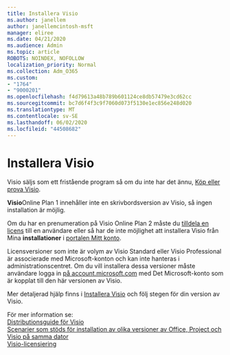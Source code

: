 ```yaml
---
title: Installera Visio
ms.author: janellem
author: janellemcintosh-msft
manager: eliree
ms.date: 04/21/2020
ms.audience: Admin
ms.topic: article
ROBOTS: NOINDEX, NOFOLLOW
localization_priority: Normal
ms.collection: Adm_O365
ms.custom:
- "1764"
- "9000201"
ms.openlocfilehash: f4d79613a48b789b601124ce8db57479e3cd62cc
ms.sourcegitcommit: bc7d6f4f3c9f7060d073f5130e1ec856e248d020
ms.translationtype: MT
ms.contentlocale: sv-SE
ms.lasthandoff: 06/02/2020
ms.locfileid: "44508682"
---
```

# <a name="install-visio"></a>Installera Visio

Visio säljs som ett fristående program så om du inte har det ännu, [Köp eller prova Visio](https://products.office.com/visio). 

**Visio**Online Plan 1 innehåller inte en skrivbordsversion av Visio, så ingen installation är möjlig.

Om du har en prenumeration på Visio Online Plan 2 måste du [tilldela en licens](https://docs.microsoft.com/microsoft-365/admin/add-users/add-users) till en användare eller så har de inte möjlighet att installera Visio från Mina **installationer** i [portalen Mitt konto](https://portal.office.com/account#installs). 

Licensversioner som inte är volym av Visio Standard eller Visio Professional är associerade med Microsoft-konton och kan inte hanteras i administrationscentret. Om du vill installera dessa versioner måste användare logga in [på account.microsoft.com](https://account.microsoft.com) med Det Microsoft-konto som är kopplat till den här versionen av Visio.

Mer detaljerad hjälp finns i [Installera Visio](https://support.office.com/article/f98f21e3-aa02-4827-9167-ddab5b025710?wt.mc_id=OfficeAdm_ClientDIA_Alchemy1764) och följ stegen för din version av Visio.

För mer information se:<br>
[Distributionsguide för Visio](https://docs.microsoft.com/deployoffice/deployment-guide-for-visio)<br>
[Scenarier som stöds för installation av olika versioner av Office, Project och Visio på samma dator](https://docs.microsoft.com/deployoffice/install-different-office-visio-and-project-versions-on-the-same-computer)<br>
[Visio-licensiering](https://products.office.com/visio/microsoft-visio-volume-licensing-visio-for-multiple-users)
